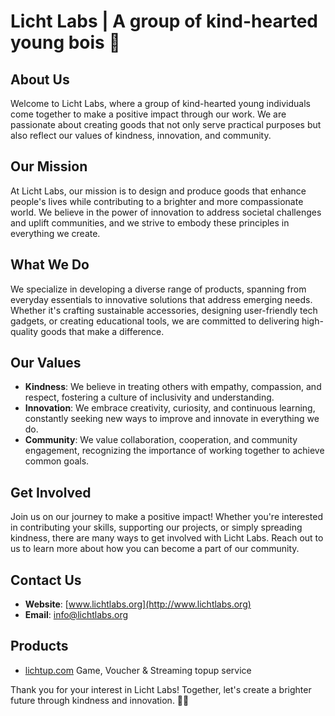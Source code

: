 # Licht Labs | A group of kind-hearted young bois 👋

## About Us
Welcome to Licht Labs, where a group of kind-hearted young individuals come together to make a positive impact through our work. We are passionate about creating goods that not only serve practical purposes but also reflect our values of kindness, innovation, and community.

## Our Mission
At Licht Labs, our mission is to design and produce goods that enhance people's lives while contributing to a brighter and more compassionate world. We believe in the power of innovation to address societal challenges and uplift communities, and we strive to embody these principles in everything we create.

## What We Do
We specialize in developing a diverse range of products, spanning from everyday essentials to innovative solutions that address emerging needs. Whether it's crafting sustainable accessories, designing user-friendly tech gadgets, or creating educational tools, we are committed to delivering high-quality goods that make a difference.

## Our Values
- **Kindness**: We believe in treating others with empathy, compassion, and respect, fostering a culture of inclusivity and understanding.
- **Innovation**: We embrace creativity, curiosity, and continuous learning, constantly seeking new ways to improve and innovate in everything we do.
- **Community**: We value collaboration, cooperation, and community engagement, recognizing the importance of working together to achieve common goals.

## Get Involved
Join us on our journey to make a positive impact! Whether you're interested in contributing your skills, supporting our projects, or simply spreading kindness, there are many ways to get involved with Licht Labs. Reach out to us to learn more about how you can become a part of our community.

## Contact Us
- **Website**: [www.lichtlabs.org](http://www.lichtlabs.org)
- **Email**: info@lichtlabs.org

## Products
- [lichtup.com](https://lichtup.com) Game, Voucher & Streaming topup service

Thank you for your interest in Licht Labs! Together, let's create a brighter future through kindness and innovation. 👋✨

<!--

**Here are some ideas to get you started:**

🙋‍♀️ A short introduction - what is your organization all about?
🌈 Contribution guidelines - how can the community get involved?
👩‍💻 Useful resources - where can the community find your docs? Is there anything else the community should know?
🍿 Fun facts - what does your team eat for breakfast?
🧙 Remember, you can do mighty things with the power of [Markdown](https://docs.github.com/github/writing-on-github/getting-started-with-writing-and-formatting-on-github/basic-writing-and-formatting-syntax)
-->
